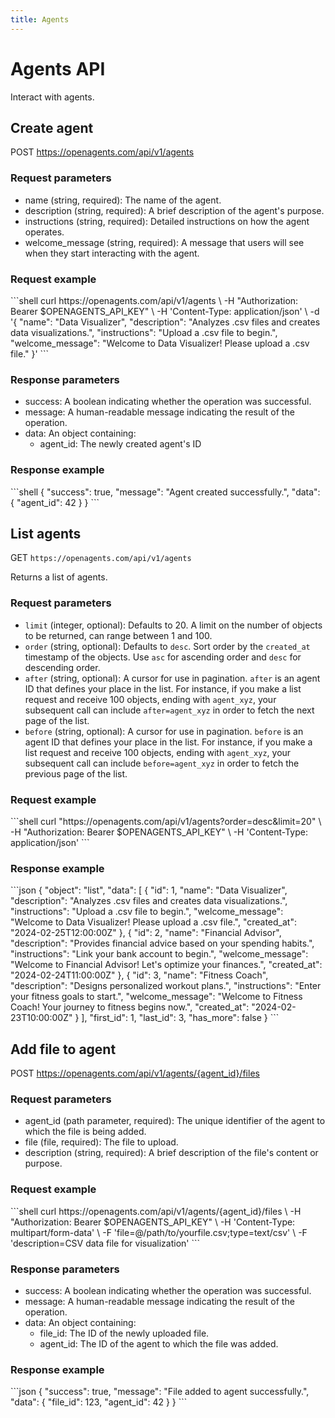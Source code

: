 ```yaml
---
title: Agents
---
```


# Agents API

Interact with agents.

## Create agent

POST https://openagents.com/api/v1/agents

### Request parameters
* name (string, required): The name of the agent.
* description (string, required): A brief description of the agent's purpose.
* instructions (string, required): Detailed instructions on how the agent operates.
* welcome_message (string, required): A message that users will see when they start interacting with the agent.

### Request example

<x-markdown class="mt-6">
```shell
curl https://openagents.com/api/v1/agents \
  -H "Authorization: Bearer $OPENAGENTS_API_KEY" \
  -H 'Content-Type: application/json' \
  -d '{
    "name": "Data Visualizer",
    "description": "Analyzes .csv files and creates data visualizations.",
    "instructions": "Upload a .csv file to begin.",
    "welcome_message": "Welcome to Data Visualizer! Please upload a .csv file."
  }'
```
</x-markdown>

### Response parameters
* success: A boolean indicating whether the operation was successful.
* message: A human-readable message indicating the result of the operation.
* data: An object containing:
  * agent_id: The newly created agent's ID

### Response example

<x-markdown class="mt-6">
```shell
{
  "success": true,
  "message": "Agent created successfully.",
  "data": {
    "agent_id": 42
  }
}
```
</x-markdown>

## List agents

GET `https://openagents.com/api/v1/agents`

Returns a list of agents.

### Request parameters

- `limit` (integer, optional): Defaults to 20. A limit on the number of objects to be returned, can range between 1 and 100.
- `order` (string, optional): Defaults to `desc`. Sort order by the `created_at` timestamp of the objects. Use `asc` for ascending order and `desc` for descending order.
- `after` (string, optional): A cursor for use in pagination. `after` is an agent ID that defines your place in the list. For instance, if you make a list request and receive 100 objects, ending with `agent_xyz`, your subsequent call can include `after=agent_xyz` in order to fetch the next page of the list.
- `before` (string, optional): A cursor for use in pagination. `before` is an agent ID that defines your place in the list. For instance, if you make a list request and receive 100 objects, ending with `agent_xyz`, your subsequent call can include `before=agent_xyz` in order to fetch the previous page of the list.

### Request example

<x-markdown class="mt-6">
```shell
curl "https://openagents.com/api/v1/agents?order=desc&limit=20" \
  -H "Authorization: Bearer $OPENAGENTS_API_KEY" \
  -H 'Content-Type: application/json'
```
</x-markdown>

### Response example

<x-markdown class="mt-6">
```json
{
  "object": "list",
  "data": [
    {
      "id": 1,
      "name": "Data Visualizer",
      "description": "Analyzes .csv files and creates data visualizations.",
      "instructions": "Upload a .csv file to begin.",
      "welcome_message": "Welcome to Data Visualizer! Please upload a .csv file.",
      "created_at": "2024-02-25T12:00:00Z"
    },
    {
      "id": 2,
      "name": "Financial Advisor",
      "description": "Provides financial advice based on your spending habits.",
      "instructions": "Link your bank account to begin.",
      "welcome_message": "Welcome to Financial Advisor! Let's optimize your finances.",
      "created_at": "2024-02-24T11:00:00Z"
    },
    {
      "id": 3,
      "name": "Fitness Coach",
      "description": "Designs personalized workout plans.",
      "instructions": "Enter your fitness goals to start.",
      "welcome_message": "Welcome to Fitness Coach! Your journey to fitness begins now.",
      "created_at": "2024-02-23T10:00:00Z"
    }
  ],
  "first_id": 1,
  "last_id": 3,
  "has_more": false
}
```
</x-markdown>


## Add file to agent
POST https://openagents.com/api/v1/agents/{agent_id}/files

### Request parameters
* agent_id (path parameter, required): The unique identifier of the agent to which the file is being added.
* file (file, required): The file to upload.
* description (string, required): A brief description of the file's content or purpose.

### Request example

<x-markdown class="mt-6">
```shell
curl https://openagents.com/api/v1/agents/{agent_id}/files \
  -H "Authorization: Bearer $OPENAGENTS_API_KEY" \
  -H 'Content-Type: multipart/form-data' \
  -F 'file=@/path/to/yourfile.csv;type=text/csv' \
  -F 'description=CSV data file for visualization'
```
</x-markdown>

### Response parameters

* success: A boolean indicating whether the operation was successful.
* message: A human-readable message indicating the result of the operation.
* data: An object containing:
  * file_id: The ID of the newly uploaded file.
  * agent_id: The ID of the agent to which the file was added.

### Response example

<x-markdown class="mt-6">
```json
{
  "success": true,
  "message": "File added to agent successfully.",
  "data": {
    "file_id": 123,
    "agent_id": 42
  }
}
```
</x-markdown>
